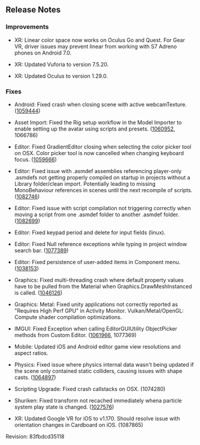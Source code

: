 ## Release Notes

### Improvements

-   XR: Linear color space now works on Oculus Go and Quest. For Gear VR, driver issues may prevent linear from working with S7 Adreno phones on Android 7.0.

-   XR: Updated Vuforia to version 7.5.20.

-   XR: Updated Oculus to version 1.29.0.

### Fixes

-   Android: Fixed crash when closing scene with active webcamTexture. ([1059444](https://issuetracker.unity3d.com/issues/android-crash-when-closing-scene-with-active-webcamtexture))

-   Asset Import: Fixed the Rig setup workflow in the Model Importer to enable setting up the avatar using scripts and presets. ([1060952](https://issuetracker.unity3d.com/issues/model-importer-doesnt-allow-creation-of-a-new-humanoid-avatar-from-a-model-file-automatically-through-a-script), 1066786)

-   Editor: Fixed GradientEditor closing when selecting the color picker tool on OSX. Color picker tool is now cancelled when changing keyboard focus. ([1059666](https://issuetracker.unity3d.com/issues/gradient-editor-window-closes-automatically-when-clicking-on-color-picker))

-   Editor: Fixed issue with .asmdef assemblies referencing player-only .asmdefs not getting properly compiled on startup in projects without a Library folder/clean import. Potentially leading to missing MonoBehaviour references in scenes until the next recompile of scripts. ([1082746](https://issuetracker.unity3d.com/issues/regenerating-the-library-folder-looses-script-references))

-   Editor: Fixed issue with script compilation not triggering correctly when moving a script from one .asmdef folder to another .asmdef folder. ([1082699](https://issuetracker.unity3d.com/issues/unity-doesnt-recognize-missing-assembly-references-when-moving-a-script-thats-referred-by-others-from-one-assembly-to-another))

-   Editor: Fixed keypad period and delete for input fields (linux).

-   Editor: Fixed Null reference exceptions while typing in project window search bar. ([1077389](https://issuetracker.unity3d.com/issues/editor-typing-in-project-window-search-bar-during-play-mode-causes-nullreference-exceptions))

-   Editor: Fixed persistence of user-added items in Component menu. ([1038153](https://issuetracker.unity3d.com/issues/selecting-custom-menuitem-from-component-tab-results-in-cant-be-checked-because-doesnt-exist-error-message))

-   Graphics: Fixed multi-threading crash where default property values have to be pulled from the Material when Graphics.DrawMeshInstanced is called. ([1046126](https://issuetracker.unity3d.com/issues/ecs-finddatasource-crash-when-playing-a-scene))

-   Graphics: Metal: Fixed unity applications not correctly reported as \"Requires High Perf GPU\" in Activity Monitor. Vulkan/Metal/OpenGL: Compute shader compilation optimizations.

-   IMGUI: Fixed Exception when calling EditorGUIUtility ObjectPicker methods from Custom Editor. ([1061966](https://issuetracker.unity3d.com/issues/unityexception-is-thrown-when-calling-editorguiutility-objectpicker-methods-from-custom-editor), 1077369)

-   Mobile: Updated iOS and Android editor game view resolutions and aspect ratios.

-   Physics: Fixed issue where physics internal data wasn\'t being updated if the scene only contained static colliders, causing issues with shape casts. ([1064897](https://issuetracker.unity3d.com/issues/windows-physics-dot-spherecast-does-not-properly-detect-collisions-when-clicking-on-certain-objects-spots))

-   Scripting Upgrade: Fixed crash callstacks on OSX. (1074280)

-   Shuriken: Fixed transform not recached immediately whena particle system play state is changed. ([1027576](https://issuetracker.unity3d.com/issues/moving-particle-emitters-instantiated-by-an-object-pool-leave-short-flickers-when-reactivated))

-   XR: Updated Google VR for iOS to v1.170. Should resolve issue with orientation changes in Cardboard on iOS. (1087865)

Revision: 83fbdcd35118
